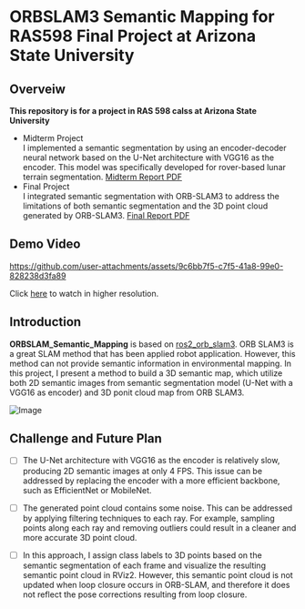 # ORBSLAM3 Semantic Mapping for RAS598 Final Project at Arizona State University
## Overveiw
**This repository is for a project in RAS 598 calss at Arizona State University**
- Midterm Project  
I implemented a semantic segmentation by using an encoder-decoder neural network based on the U-Net architecture with VGG16 as the encoder. This model was specifically developed for rover-based lunar terrain segmentation. 
[Midterm Report PDF](Midterm_Report.pdf)
- Final Project  
I integrated semantic segmentation with ORB-SLAM3 to address the limitations of both semantic segmentation and the 3D point cloud generated by ORB-SLAM3.
[Final Report PDF](FinalProject_Report.pdf)

## Demo Video  

https://github.com/user-attachments/assets/9c6bb7f5-c7f5-41a8-99e0-828238d3fa89

Click [here](https://youtu.be/DbYQ5QXmC6Q) to watch in higher resolution.

## Introduction
**ORBSLAM_Semantic_Mapping** is based on [ros2_orb_slam3](https://github.com/Mechazo11/ros2_orb_slam3). ORB SLAM3 is a great SLAM method that has been applied robot application. However, this method can not provide semantic information in environmental mapping. In this project, I present a method to build a 3D semantic map, which utilize both 2D semantic images from semantic segmentation model (U-Net with a VGG16 as encoder) and 3D ponit cloud map from ORB SLAM3.  

![Image](https://github.com/user-attachments/assets/a7596ac9-7593-4521-acb6-af31450a2db2) 

## Challenge and Future Plan
- [ ] The U-Net architecture with VGG16 as the encoder is relatively slow, producing 2D
semantic images at only 4 FPS. This issue can be addressed by replacing the
encoder with a more efficient backbone, such as EfficientNet or MobileNet.
- [ ] The generated point cloud contains some noise. This can be addressed by applying
filtering techniques to each ray. For example, sampling points along each ray and
removing outliers could result in a cleaner and more accurate 3D point cloud.
- [ ] In this approach, I assign class labels to 3D points based on the semantic
segmentation of each frame and visualize the resulting semantic point cloud in
RViz2. However, this semantic point cloud is not updated when loop closure occurs
in ORB-SLAM, and therefore it does not reflect the pose corrections resulting from
loop closure.



